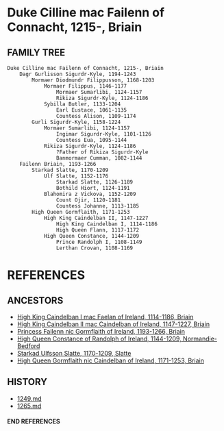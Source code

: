 # Duke Cilline mac Failenn of Connacht, 1215-, Briain

## FAMILY TREE 
```
Duke Cilline mac Failenn of Connacht, 1215-, Briain
	Dagr Gurlisson Sigurdr-Kyle, 1194-1243
		Mormaer Diodmundr Filippusson, 1168-1203
			Mormaer Filippus, 1146-1177
				Mormaer Sumarlibi, 1124-1157
				Rikiza Sigurdr-Kyle, 1124-1186
			Sybilla Butler, 1133-1204
				Earl Eustace, 1061-1135
				Countess Alison, 1109-1174
		Gurli Sigurdr-Kyle, 1158-1224
			Mormaer Sumarlibi, 1124-1157
				Ingimar Sigurdr-Kyle, 1101-1126
				Countess Eua, 1095-1144
			Rikiza Sigurdr-Kyle, 1124-1186
				?Father of Rikiza Sigurdr-Kyle
				Banmormaer Cumman, 1082-1144
	Failenn Briain, 1193-1266
		Starkad Slatte, 1170-1209
			Ulf Slatte, 1152-1176
				Starkad Slatte, 1126-1189
				Bothild Hiort, 1124-1191
			Blahomira z Vickova, 1152-1209
				Count Ojir, 1120-1181
				Countess Johanne, 1113-1185
		High Queen Gormflaith, 1171-1253
			High King Caindelban II, 1147-1227
				High King Caindelban I, 1114-1186
				High Queen Flann, 1117-1172
			High Queen Constance, 1144-1209
				Prince Randolph I, 1108-1149
				Lerthan Crovan, 1108-1169
```


# REFERENCES

## ANCESTORS
* [High King Caindelban I mac Faelan of Ireland, 1114-1186, Briain](caindelban_i_mac_faelan_1114.md)
* [High King Caindelban II mac Caindelban of Ireland, 1147-1227, Briain](caindelban_ii_mac_caindelban_1147.md)
* [Princess Failenn nic Gormflaith of Ireland, 1193-1266, Briain](failenn_nic_gormflaith_1193.md)
* [High Queen Constance of Randolph of Ireland, 1144-1209, Normandie-Bedford](constance_randolph_1144.md)
* [Starkad Ulfsson Slatte, 1170-1209, Slatte](starkad_ulfsson_1170.md)
* [High Queen Gormflaith nic Caindelban of Ireland, 1171-1253, Briain](gormflaith_nic_caindelban_1171.md)

## HISTORY
* [1249.md](../h/1249.md)
* [1265.md](../h/1265.md)

#### END REFERENCES

